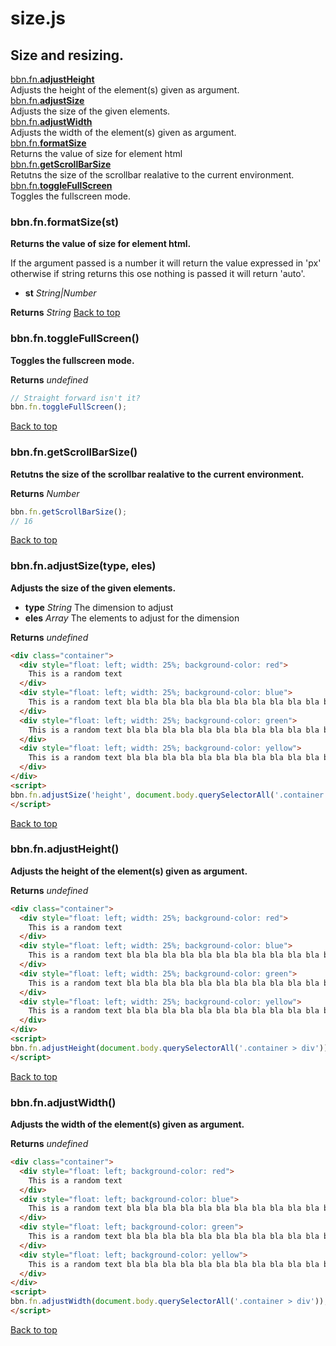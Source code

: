 # size.js

## Size and resizing.

<a name="bbn_top"></a>[bbn.fn.__adjustHeight__](#adjustHeight)  
Adjusts the height of the element(s) given as argument.  
[bbn.fn.__adjustSize__](#adjustSize)  
Adjusts the size of the given elements.  
[bbn.fn.__adjustWidth__](#adjustWidth)  
Adjusts the width of the element(s) given as argument.  
[bbn.fn.__formatSize__](#formatSize)  
Returns the value of size for element html  
[bbn.fn.__getScrollBarSize__](#getScrollBarSize)  
Retutns the size of the scrollbar realative to the current environment.  
[bbn.fn.__toggleFullScreen__](#toggleFullScreen)  
Toggles the fullscreen mode.  


### <a name="formatSize"></a>bbn.fn.formatSize(st)

  __Returns the value of size for element html.__

  If the argument passed is a number it will return the value expressed in 'px' otherwise if string returns this ose nothing is passed it will return 'auto'.

  * __st__ _String|Number_ 

  __Returns__ _String_ 
[Back to top](#bbn_top)  

### <a name="toggleFullScreen"></a>bbn.fn.toggleFullScreen()

  __Toggles the fullscreen mode.__


  __Returns__ _undefined_ 


```javascript
// Straight forward isn't it?
bbn.fn.toggleFullScreen();
```
[Back to top](#bbn_top)  

### <a name="getScrollBarSize"></a>bbn.fn.getScrollBarSize()

  __Retutns the size of the scrollbar realative to the current environment.__


  __Returns__ _Number_ 


```javascript
bbn.fn.getScrollBarSize();
// 16
```
[Back to top](#bbn_top)  

### <a name="adjustSize"></a>bbn.fn.adjustSize(type, eles)

  __Adjusts the size of the given elements.__

  * __type__ _String_ The dimension to adjust
  * __eles__ _Array_ The elements to adjust for the dimension


  __Returns__ _undefined_ 


```html
<div class="container">
  <div style="float: left; width: 25%; background-color: red">
    This is a random text
  </div>
  <div style="float: left; width: 25%; background-color: blue">
    This is a random text bla bla bla bla bla bla bla bla bla bla bla bla
  </div>
  <div style="float: left; width: 25%; background-color: green">
    This is a random text bla bla bla bla bla bla bla bla bla bla bla bla bla bla bla bla bla bla bla bla bla bla bla bla
  </div>
  <div style="float: left; width: 25%; background-color: yellow">
    This is a random text bla bla bla bla bla bla bla bla bla bla bla bla bla bla bla bla bla bla bla bla bla bla bla bla bla bla bla bla bla bla bla bla bla bla bla bla
  </div>
</div>
<script>
bbn.fn.adjustSize('height', document.body.querySelectorAll('.container > div'));
</script>
```

[Back to top](#bbn_top)  

### <a name="adjustHeight"></a>bbn.fn.adjustHeight()

  __Adjusts the height of the element(s) given as argument.__


  __Returns__ _undefined_ 


```html
<div class="container">
  <div style="float: left; width: 25%; background-color: red">
    This is a random text
  </div>
  <div style="float: left; width: 25%; background-color: blue">
    This is a random text bla bla bla bla bla bla bla bla bla bla bla bla
  </div>
  <div style="float: left; width: 25%; background-color: green">
    This is a random text bla bla bla bla bla bla bla bla bla bla bla bla bla bla bla bla bla bla bla bla bla bla bla bla
  </div>
  <div style="float: left; width: 25%; background-color: yellow">
    This is a random text bla bla bla bla bla bla bla bla bla bla bla bla bla bla bla bla bla bla bla bla bla bla bla bla bla bla bla bla bla bla bla bla bla bla bla bla
  </div>
</div>
<script>
bbn.fn.adjustHeight(document.body.querySelectorAll('.container > div'));
</script>
```

[Back to top](#bbn_top)  

### <a name="adjustWidth"></a>bbn.fn.adjustWidth()

  __Adjusts the width of the element(s) given as argument.__


  __Returns__ _undefined_ 


```html
<div class="container">
  <div style="float: left; background-color: red">
    This is a random text
  </div>
  <div style="float: left; background-color: blue">
    This is a random text bla bla bla bla bla bla bla bla bla bla bla bla
  </div>
  <div style="float: left; background-color: green">
    This is a random text bla bla bla bla bla bla bla bla bla bla bla bla bla bla bla bla bla bla bla bla bla bla bla bla
  </div>
  <div style="float: left; background-color: yellow">
    This is a random text bla bla bla bla bla bla bla bla bla bla bla bla bla bla bla bla bla bla bla bla bla bla bla bla bla bla bla bla bla bla bla bla bla bla bla bla
  </div>
</div>
<script>
bbn.fn.adjustWidth(document.body.querySelectorAll('.container > div'));
</script>
```

[Back to top](#bbn_top)  